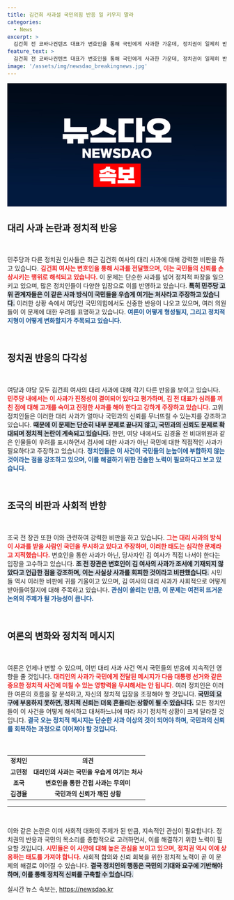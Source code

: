 ```yaml
---
title: 김건희 사과설 국민의힘 반응 일 키우지 말라
categories:
  - News
excerpt: >
  김건희 전 코바나컨텐츠 대표가 변호인을 통해 국민에게 사과한 가운데, 정치권이 일제히 반발하며 국민을 우습게 여기고 있다는 비판의 목소리가 높아지고 있다. 대리 사과 논란이 확산되며 여야의 날카로운 공방이 이어지고 있다.
feature_text: >
  김건희 전 코바나컨텐츠 대표가 변호인을 통해 국민에게 사과한 가운데, 정치권이 일제히 반발하며 국민을 우습게 여기고 있다는 비판의 목소리가 높아지고 있다. 대리 사과 논란이 확산되며 여야의 날카로운 공방이 이어지고 있다.
image: '/assets/img/newsdao_breakingnews.jpg'
---
```


<p><img src="/assets/img/newsdao_breakingnews.jpg" alt="firstkoreanews 속보" /></p>

<h2 data-ke-size="size26">대리 사과 논란과 정치적 반응</h2>

<p data-ke-size="size16">&nbsp;</p>

<p>민주당과 다른 정치권 인사들은 최근 김건희 여사의 대리 사과에 대해 강력한 비판을 하고 있습니다. <b><span style="color: #ee2323;">김건희 여사는 변호인을 통해 사과를 전달했으며, 이는 국민들의 신뢰를 손상시키는 행위로 해석되고 있습니다.</span></b> 이 문제는 단순한 사과를 넘어 정치적 파장을 일으키고 있으며, 많은 정치인들이 다양한 입장으로 이를 반영하고 있습니다. <b><span style="background-color: #21538527;">특히 민주당 고위 관계자들은 이 같은 사과 방식이 국민들을 우습게 여기는 처사라고 주장하고 있습니다.</span></b> 이러한 상황 속에서 여당인 국민의힘에서도 신중한 반응이 나오고 있으며, 여러 의원들이 이 문제에 대한 우려를 표명하고 있습니다. <b><span style="color: #1a5490;">여론이 어떻게 형성될지, 그리고 정치적 지형이 어떻게 변화할지가 주목되고 있습니다.</span></b></p>

<p data-ke-size="size16">&nbsp;</p>

<h2 data-ke-size="size26">정치권 반응의 다각성</h2>

<p data-ke-size="size16">&nbsp;</p>

<p>여당과 야당 모두 김건희 여사의 대리 사과에 대해 각기 다른 반응을 보이고 있습니다. <b><span style="color: #ee2323;">민주당 내에서는 이 사과가 진정성이 결여되어 있다고 평가하며, 김 전 대표가 심려를 끼친 점에 대해 고개를 숙이고 진정한 사과를 해야 한다고 강하게 주장하고 있습니다.</span></b> 고위 정치인들은 이러한 대리 사과가 얼마나 국민과의 신뢰를 무너뜨릴 수 있는지를 강조하고 있습니다. <b><span style="background-color: #21538527;">때문에 이 문제는 단순히 내부 문제로 끝나지 않고, 국민과의 신뢰도 문제로 확대되며 정치적 논란이 계속되고 있습니다.</span></b> 한편, 여당 내에서도 김경율 전 비대위원과 같은 인물들이 우려를 표시하면서 검사에 대한 사과가 아닌 국민에 대한 직접적인 사과가 필요하다고 주장하고 있습니다. <b><span style="color: #1a5490;">정치인들은 이 사건이 국민들의 눈높이에 부합하지 않는 것이라는 점을 강조하고 있으며, 이를 해결하기 위한 진솔한 노력이 필요하다고 보고 있습니다.</span></b></p>

<p data-ke-size="size16">&nbsp;</p>

<h2 data-ke-size="size26">조국의 비판과 사회적 반향</h2>

<p data-ke-size="size16">&nbsp;</p>

<p>조국 전 장관 또한 이와 관련하여 강력한 비판을 하고 있습니다. <b><span style="color: #ee2323;">그는 대리 사과의 방식이 사과를 받을 사람인 국민을 무시하고 있다고 주장하며, 이러한 태도는 심각한 문제라고 지적했습니다.</span></b> 변호인을 통한 사과가 아닌, 당사자인 김 여사가 직접 나서야 한다는 입장을 고수하고 있습니다. <b><span style="background-color: #21538527;">조 전 장관은 변호인이 김 여사의 사과가 조서에 기재되지 않았다고 언급한 점을 강조하며, 이는 사실상 사과를 회피한 것이라고 비판했습니다.</span></b> 시민들 역시 이러한 비판에 귀를 기울이고 있으며, 김 여사의 대리 사과가 사회적으로 어떻게 받아들여질지에 대해 주목하고 있습니다. <b><span style="color: #1a5490;">관심이 쏠리는 만큼, 이 문제는 여전히 뜨거운 논의의 주제가 될 가능성이 큽니다.</span></b></p>

<p data-ke-size="size16">&nbsp;</p>

<h2 data-ke-size="size26">여론의 변화와 정치적 메시지</h2>

<p data-ke-size="size16">&nbsp;</p>

<p>여론은 언제나 변할 수 있으며, 이번 대리 사과 사건 역시 국민들의 반응에 지속적인 영향을 줄 것입니다. <b><span style="color: #ee2323;">대리인의 사과가 국민에게 전달된 메시지가 다음 대통령 선거와 같은 중요한 정치적 사건에 미칠 수 있는 영향력을 무시해서는 안 됩니다.</span></b> 여러 정치인은 이러한 여론의 흐름을 잘 분석하고, 자신의 정치적 입장을 조정해야 할 것입니다. <b><span style="background-color: #21538527;">국민의 요구에 부응하지 못하면, 정치적 신뢰는 더욱 흔들리는 상황이 될 수 있습니다.</span></b> 모든 정치인들이 이 사건을 어떻게 해석하고 대처하느냐에 따라 차기 정치적 상황이 크게 달라질 것입니다. <b><span style="color: #1a5490;">결국 오는 정치적 메시지는 단순한 사과 이상의 것이 되어야 하며, 국민과의 신뢰를 회복하는 과정으로 이어져야 할 것입니다.</span></b></p>

<p data-ke-size="size16">&nbsp;</p>

<table style="width: 100%; margin-top: 20px; border-collapse: collapse;">
<tr>
<td style="text-align: center; height: 17px;"><b>정치인</b></td>
<td style="text-align: center; height: 17px;"><b>의견</b></td>
</tr>
<tr>
<td style="text-align: center; height: 17px;"><b>고민정</b></td>
<td style="text-align: center; height: 17px;"><b>대리인의 사과는 국민을 우습게 여기는 처사</b></td>
</tr>
<tr>
<td style="text-align: center; height: 17px;"><b>조국</b></td>
<td style="text-align: center; height: 17px;"><b>변호인을 통한 간접 사과는 무의미</b></td>
</tr>
<tr>
<td style="text-align: center; height: 17px;"><b>김경율</b></td>
<td style="text-align: center; height: 17px;"><b>국민과의 신뢰가 깨진 상황</b></td>
</tr>
</table>

<hr />

<p data-ke-size="size16">&nbsp;</p>

<p>이와 같은 논란은 이미 사회적 대화의 주제가 된 만큼, 지속적인 관심이 필요합니다. 정치권의 반응과 국민의 목소리를 종합적으로 고려하면서, 이를 해결하기 위한 노력이 필요할 것입니다. <b><span style="color: #ee2323;">시민들은 이 사안에 대해 높은 관심을 보이고 있으며, 정치권 역시 이에 상응하는 태도를 가져야 합니다.</span></b> 사회적 합의와 신뢰 회복을 위한 정치적 노력이 곧 이 문제의 해결로 이어질 수 있습니다. <b><span style="background-color: #21538527;">결국 정치인의 행동은 국민의 기대와 요구에 기반해야 하며, 이를 통해 정치적 신뢰를 구축할 수 있습니다.</span></b></p>
실시간 뉴스 속보는, <a href="https://newsdao.kr" rel="dofollow">https://newsdao.kr</a>


